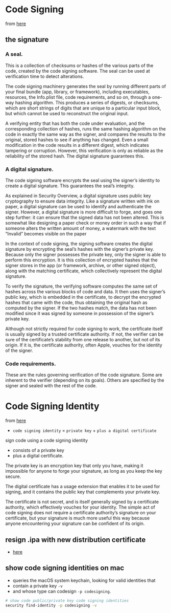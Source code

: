 # Code Signing

from [here](https://developer.apple.com/library/content/documentation/Security/Conceptual/CodeSigningGuide/AboutCS/AboutCS.html)
## the signature

### A seal.
This is a collection of checksums or hashes of the various parts of the code, created by the code signing software. The seal can be used at verification time to detect alterations.

The code signing machinery generates the seal by running different parts of your
final bundle (app, library, or framework), including executables, resources, the
Info.plist file, code requirements, and so on, through a one-way hashing
algorithm. This produces a series of digests, or checksums, which are short
strings of digits that are unique to a particular input block, but which cannot
be used to reconstruct the original input.

A verifying entity that has both the code under evaluation, and the
corresponding collection of hashes, runs the same hashing algorithm on the code
in exactly the same way as the signer, and compares the results to the original,
stored hashes to see if anything has changed. Even a small modification in the
code results in a different digest, which indicates tampering or corruption.
However, this verification is only as reliable as the reliability of the stored
hash. The digital signature guarantees this.

### A digital signature.
The code signing software encrypts the seal using the signer’s identity to create a digital signature. This guarantees the seal’s integrity.

As explained in Security Overview, a digital signature uses public key
cryptography to ensure data integrity. Like a signature written with ink on
paper, a digital signature can be used to identify and authenticate the signer.
However, a digital signature is more difficult to forge, and goes one step
further: it can ensure that the signed data has not been altered. This is
somewhat like designing a paper check or money order in such a way that if
someone alters the written amount of money, a watermark with the text “Invalid”
becomes visible on the paper

In the context of code signing, the signing software creates the digital
signature by encrypting the seal’s hashes with the signer’s private key. Because
only the signer possesses the private key, only the signer is able to perform
this encryption. It is this collection of encrypted hashes that the signer
stores in the app (or framework, archive, or other signed object), along with
the matching certificate, which collectively represent the digital signature.

To verify the signature, the verifying software computes the same set of hashes
across the various blocks of code and data. It then uses the signer’s public
key, which is embedded in the certificate, to decrypt the encrypted hashes that
came with the code, thus obtaining the original hash as computed by the signer.
If the two hashes match, the data has not been modified since it was signed by
someone in possession of the signer’s private key.

Although not strictly required for code signing to work, the certificate itself
is usually signed by a trusted certificate authority. If not, the verifier can
be sure of the certificate’s stability from one release to another, but not of
its origin. If it is, the certificate authority, often Apple, vouches for the
identity of the signer.


### Code requirements.
These are the rules governing verification of the code signature. Some are inherent to the verifier (depending on its goals). Others are specified by the signer and sealed with the rest of the code.

# Code Signing Identity

from [here](https://developer.apple.com/library/content/documentation/Security/Conceptual/CodeSigningGuide/Procedures/Procedures.html)

* `code signing identity` = `private key` + `plus a digital certificate`

sign code using a code signing identity
* consists of a private key
* plus a digital certificate. 

The private key is an encryption key that only you
have, making it impossible for anyone to forge your signature, as long as you
keep the key secure. 

The digital certificate has a usage extension that enables
it to be used for signing, and it contains the public key that complements your
private key. 

The certificate is not secret, and is itself generally signed by a
certificate authority, which effectively vouches for your identity. The simple
act of code signing does not require a certificate authority’s signature on your
certificate, but your signature is much more useful this way because anyone
encountering your signature can be confident of its origin.

## resign .ipa with new distribution certificate
* [here](https://coderwall.com/p/cea3fw/resign-ipa-with-new-distribution-certificate)

## show code signing identities on mac
* queries the macOS system keychain, looking for valid identities that 
* contain a private key `-v`
* and whose type can codesign `-p codesigning`.

```bash
# show code public/private key code signing identities
security find-identity -p codesigning -v
```